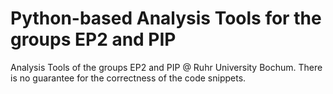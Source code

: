 # Python-based Analysis Tools for the groups EP2 and PIP
Analysis Tools of the groups EP2 and PIP @ Ruhr University Bochum. There is no guarantee for the correctness of the code snippets.
